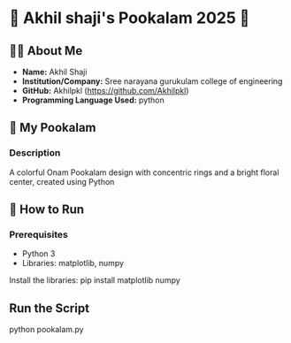 # 🌸 Akhil shaji's Pookalam 2025 🌸

## 👨‍💻 About Me
- **Name:** Akhil Shaji
- **Institution/Company:** Sree narayana gurukulam college of engineering
- **GitHub:** Akhilpkl (https://github.com/Akhilpkl)
- **Programming Language Used:** python

## 🎨 My Pookalam

### Description
A colorful Onam Pookalam design with concentric rings and a bright floral center, created using Python

## 🚀 How to Run

### Prerequisites
- Python 3
- Libraries: matplotlib, numpy

Install the libraries:
pip install matplotlib numpy

## Run the Script
python pookalam.py
